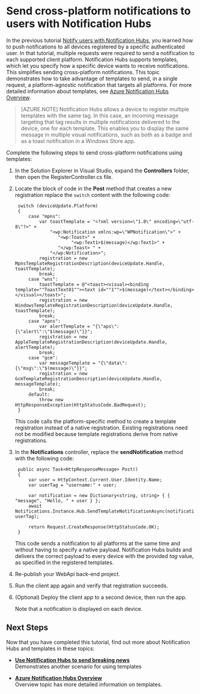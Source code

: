 <properties
	pageTitle="Send cross-platform notifications to users with Notification Hubs (ASP.NET)" description="Learn how to use Notification Hubs templates to send, in a single request, a platform-agnostic notification that targets all platforms."
	services="notification-hubs"
	documentationCenter=""
	authors="wesmc7777"
	manager="dwrede"
	editor=""/>

<tags
	ms.service="notification-hubs"
	ms.date="12/11/2015"
	wacn.date=""/>

# Send cross-platform notifications to users with Notification Hubs


In the previous tutorial [Notify users with Notification Hubs], you learned how to push notifications to all devices registered by a specific authenticated user. In that tutorial, multiple requests were required to send a notification to each supported client platform. Notification Hubs supports templates, which let you specify how a specific device wants to receive notifications. This simplifies sending cross-platform notifications. This topic demonstrates how to take advantage of templates to send, in a single request, a platform-agnostic notification that targets all platforms. For more detailed information about templates, see [Azure Notification Hubs Overview][Templates].

> [AZURE.NOTE] Notification Hubs allows a device to register multiple templates with the same tag. In this case, an incoming message targeting that tag results in multiple notifications delivered to the device, one for each template. This enables you to display the same message in multiple visual notifications, such as both as a badge and as a toast notification in a Windows Store app.

Complete the following steps to send cross-platform notifications using templates:

1. In the Solution Explorer in Visual Studio, expand the **Controllers** folder, then open the RegisterController.cs file.

2. Locate the block of code in the **Post** method that creates a new registration replace the `switch` content with the following code:

		switch (deviceUpdate.Platform)
        {
            case "mpns":
                var toastTemplate = "<?xml version=\"1.0\" encoding=\"utf-8\"?>" +
                    "<wp:Notification xmlns:wp=\"WPNotification\">" +
                       "<wp:Toast>" +
                            "<wp:Text1>$(message)</wp:Text1>" +
                       "</wp:Toast> " +
                    "</wp:Notification>";
                registration = new MpnsTemplateRegistrationDescription(deviceUpdate.Handle, toastTemplate);
                break;
            case "wns":
                toastTemplate = @"<toast><visual><binding template=""ToastText01""><text id=""1"">$(message)</text></binding></visual></toast>";
                registration = new WindowsTemplateRegistrationDescription(deviceUpdate.Handle, toastTemplate);
                break;
            case "apns":
                var alertTemplate = "{\"aps\":{\"alert\":\"$(message)\"}}";
                registration = new AppleTemplateRegistrationDescription(deviceUpdate.Handle, alertTemplate);
                break;
            case "gcm":
                var messageTemplate = "{\"data\":{\"msg\":\"$(message)\"}}";
                registration = new GcmTemplateRegistrationDescription(deviceUpdate.Handle, messageTemplate);
                break;
            default:
                throw new HttpResponseException(HttpStatusCode.BadRequest);
        }

	This code calls the platform-specific method to create a template registration instead of a native registration. Existing registrations need not be modified because template registrations derive from native registrations.

3. In the **Notifications** controller, replace the **sendNotification** method with the following code:

        public async Task<HttpResponseMessage> Post()
        {
            var user = HttpContext.Current.User.Identity.Name;
            var userTag = "username:" + user;

            var notification = new Dictionary<string, string> { { "message", "Hello, " + user } };
            await Notifications.Instance.Hub.SendTemplateNotificationAsync(notification, userTag);

            return Request.CreateResponse(HttpStatusCode.OK);
        }

	This code sends a notification to all platforms at the same time and without having to specify a native payload. Notification Hubs builds and delivers the correct payload to every device with the provided _tag_ value, as specified in the registered templates.

4. Re-publish your WebApi back-end project.

5. Run the client app again and verify that registration succeeds.

6. (Optional) Deploy the client app to a second device, then run the app.

	Note that a notification is displayed on each device.

## Next Steps

Now that you have completed this tutorial, find out more about Notification Hubs and templates in these topics:

+ **[Use Notification Hubs to send breaking news]** <br/>Demonstrates another scenario for using templates

+  **[Azure Notification Hubs Overview][Templates]**<br/>Overview topic has more detailed information on templates.


<!-- Anchors. -->

<!-- Images. -->




<!-- URLs. -->
[Push to users ASP.NET]: /documentation/articles/mobile-services-dotnet-backend-windows-store-dotnet-push-notifications-app-users-aspnet
[Push to users Mobile Services]: /documentation/articles/mobile-services-dotnet-backend-windows-store-dotnet-push-notifications-app-users/
[Visual Studio 2012 Express for Windows 8]: https://www.visualstudio.com/downloads/download-visual-studio-vs

[Management Portal]: https://manage.windowsazure.cn/
[Use Notification Hubs to send breaking news]: /documentation/articles/notification-hubs-windows-store-dotnet-send-breaking-news/
[Azure Notification Hubs]: http://www.windowsazure.cn/zh-cn/home/features/notification-hubs/#price
[Notify users with Notification Hubs]: /documentation/articles/notification-hubs-aspnet-backend-windows-dotnet-notify-users
[Templates]: https://msdn.microsoft.com/zh-cn/library/jj927170.aspx#BKMK_NH7
[Notification Hub How to for Windows Store]: http://msdn.microsoft.com/zh-cn/library/azure/jj927172.aspx
